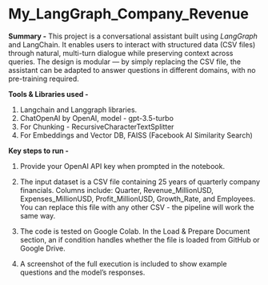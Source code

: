 # My_LangGraph_Company_Revenue
**Summary -**
This project is a conversational assistant built using _LangGraph_ and LangChain. It enables users to interact with structured data (CSV files) through natural, multi-turn dialogue while preserving context across queries. The design is modular — by simply replacing the CSV file, the assistant can be adapted to answer questions in different domains, with no pre-training required.

**Tools & Libraries used -**
1. Langchain and Langgraph libraries.
2. ChatOpenAI by OpenAI, model - gpt-3.5-turbo
3. For Chunking - RecursiveCharacterTextSplitter
4. For Embeddings and Vector DB, FAISS (Facebook AI Similarity Search)

**Key steps to run -**
1. Provide your OpenAI API key when prompted in the notebook.

2. The input dataset is a CSV file containing 25 years of quarterly company financials.
   Columns include: Quarter, Revenue_MillionUSD, Expenses_MillionUSD, Profit_MillionUSD, Growth_Rate, and Employees.
   You can replace this file with any other CSV - the pipeline will work the same way.

3. The code is tested on Google Colab. In the Load & Prepare Document section, an if condition handles whether the file is loaded from GitHub or Google Drive.

4. A screenshot of the full execution is included to show example questions and the model’s responses.

